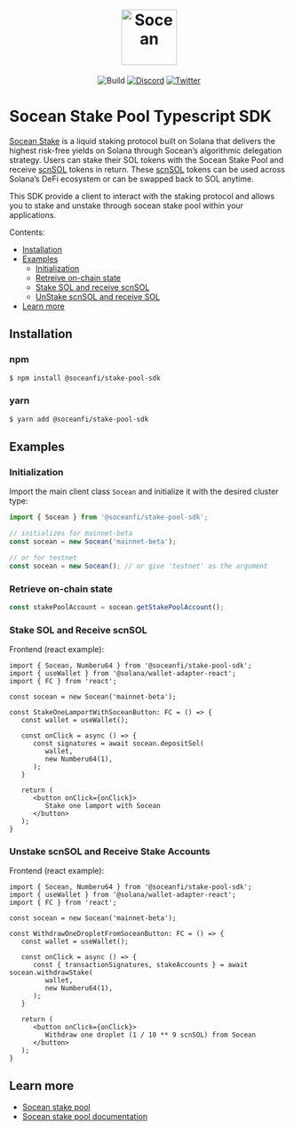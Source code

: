 # <div align="center"><a href="https://socean.fi/"><img src="media://logo.png" height="100" alt="Socean"></a></div>

<!--TODO: badges for project license, npm version, size on npm-->

<div align="center">

![Build](https://github.com/igneous-labs/stake-pool-sdk/actions/workflows/main.yml/badge.svg)
[![Discord](https://img.shields.io/discord/852171430089981982?label=discord&style=plastic&color=f24f83)](https://discord.com/invite/socean)
[![Twitter](https://img.shields.io/twitter/follow/soceanfinance?style=plastic&color=f24f83)](https://twitter.com/SoceanFinance)

</div>


# Socean Stake Pool Typescript SDK

[Socean Stake](https://socean.fi/app/stake) is a liquid staking protocol built
on Solana that delivers the highest risk-free yields on Solana through Socean’s
algorithmic delegation strategy. Users can stake their SOL tokens with the
Socean Stake Pool and receive [scnSOL] tokens in return. These [scnSOL] tokens
can be used across Solana’s DeFi ecosystem or can be swapped back to SOL anytime.

[scnSOL]: https://solscan.io/token/5oVNBeEEQvYi1cX3ir8Dx5n1P7pdxydbGF2X4TxVusJm

This SDK provide a client to interact with the staking protocol and allows you
to stake and unstake through socean stake pool within your applications.

Contents:
- [Installation](#installation)
- [Examples](#examples)
   - [Initialization](#initialization)
   - [Retreive on-chain state](#retreive-on-chain-state)
   - [Stake SOL and receive scnSOL](#stake-sol-and-receive-scnsol)
   - [UnStake scnSOL and receive SOL](#unstake-scnsol-and-receive-sol)
- [Learn more](#learn-more)


## Installation
### npm
```bash
$ npm install @soceanfi/stake-pool-sdk
```

### yarn
```bash
$ yarn add @soceanfi/stake-pool-sdk
```

## Examples

### Initialization

Import the main client class `Socean` and initialize it with the desired cluster type:
```ts
import { Socean } from '@soceanfi/stake-pool-sdk';

// initializes for mainnet-beta
const socean = new Socean('mainnet-beta');

// or for testnet
const socean = new Socean(); // or give 'testnet' as the argument
```


### Retrieve on-chain state
```ts
const stakePoolAccount = socean.getStakePoolAccount();
```


### Stake SOL and Receive scnSOL

Frontend (react example):

```tsx
import { Socean, Numberu64 } from '@soceanfi/stake-pool-sdk';
import { useWallet } from '@solana/wallet-adapter-react';
import { FC } from 'react';

const socean = new Socean('mainnet-beta');

const StakeOneLamportWithSoceanButton: FC = () => {
   const wallet = useWallet();

   const onClick = async () => {
      const signatures = await socean.depositSol(
         wallet,
         new Numberu64(1),
      );
   }

   return (
      <button onClick={onClick}>
         Stake one lamport with Socean
      </button>
   );
}

```


### Unstake scnSOL and Receive Stake Accounts

Frontend (react example):

```tsx
import { Socean, Numberu64 } from '@soceanfi/stake-pool-sdk';
import { useWallet } from '@solana/wallet-adapter-react';
import { FC } from 'react';

const socean = new Socean('mainnet-beta');

const WithdrawOneDropletFromSoceanButton: FC = () => {
   const wallet = useWallet();

   const onClick = async () => {
      const { transactionSignatures, stakeAccounts } = await socean.withdrawStake(
         wallet,
         new Numberu64(1),
      );
   }

   return (
      <button onClick={onClick}>
         Withdraw one droplet (1 / 10 ** 9 scnSOL) from Socean
      </button>
   );
}
```


## Learn more
- [Socean stake pool](https://socean.fi)
- [Socean stake pool documentation](https://docs.socean.fi/)
